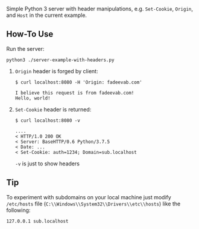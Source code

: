 Simple Python 3 server with header manipulations,
e.g. `Set-Cookie`, `Origin`, and `Host` in the current example.

## How-To Use

Run the server:
```
python3 ./server-example-with-headers.py
```

1. `Origin` header is forged by client:
    ```
    $ curl localhost:8080 -H 'Origin: fadeevab.com'

    I believe this request is from fadeevab.com!
    Hello, world!
    ```

2. `Set-Cookie` header is returned:
    ```
    $ curl localhost:8080 -v

    ....
    < HTTP/1.0 200 OK
    < Server: BaseHTTP/0.6 Python/3.7.5
    < Date: ...
    < Set-Cookie: auth=1234; Domain=sub.localhost
    ```
    `-v` is just to show headers

## Tip
To experiment with subdomains on your local machine just modify `/etc/hosts` file (`C:\\Windows\\System32\\Drivers\\etc\\hosts`) like the following:
```
127.0.0.1 sub.localhost
```